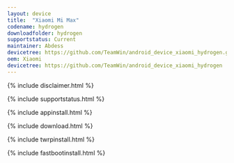 ```yaml
---
layout: device
title:  "Xiaomi Mi Max"
codename: hydrogen
downloadfolder: hydrogen
supportstatus: Current
maintainer: Abdess
devicetree: https://github.com/TeamWin/android_device_xiaomi_hydrogen.git
oem: Xiaomi
devicetree: https://github.com/TeamWin/android_device_xiaomi_hydrogen
---
```


{% include disclaimer.html %}

{% include supportstatus.html %}

{% include appinstall.html %}

{% include download.html %}

{% include twrpinstall.html %}

{% include fastbootinstall.html %}
